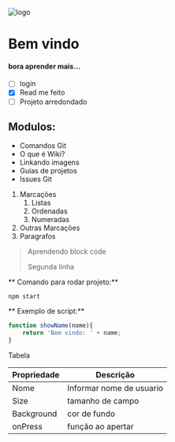 
![logo](https://cdn-icons-png.flaticon.com/512/4257/4257483.png)

# Bem vindo 

#### bora aprender mais...

- [ ] login
- [x] Read me feito
- [ ] Projeto arredondado

## Modulos:

* Comandos Git
* O que é Wiki?
* Linkando imagens
* Guias de projetos
* Issues Git

1. Marcações
    1. Listas
    2. Ordenadas
    3. Numeradas
2. Outras Marcações
3. Paragrafos

> Aprendendo block code
>
>Segunda linha

** Comando para rodar projeto:**

```
npm start
```

** Exemplo de script:**

```js
function showName(nome){
    return 'Bem vindo: ' + name;
}
```
Tabela

Propriedade | Descrição
------------|----------
Nome | Informar nome de usuario
Size | tamanho de campo
Background | cor de fundo
onPress | função ao apertar
